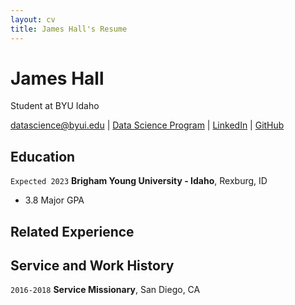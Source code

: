 ```yaml
---
layout: cv
title: James Hall's Resume
---
```

# James Hall
Student at BYU Idaho

<div id="webaddress">
<a href="datascience@byui.edu">datascience@byui.edu</a>
| <a href="https://byuidatascience.github.io/development.html">Data Science Program</a>
| <a href="https://www.linkedin.com/groups/13537407/">LinkedIn</a>
| <a href="https://github.com/byuids-resumes">GitHub</a>
</div>

<!-- https://www.monique.tech/the-art-of-markdown -->

## Education


`Expected 2023`
__Brigham Young University - Idaho__, Rexburg, ID

- 3.8 Major GPA


## Related Experience


## Service and Work History


`2016-2018`
__Service Missionary__, San Diego, CA



<!-- ### Footer

Last updated: May 2013 -->


